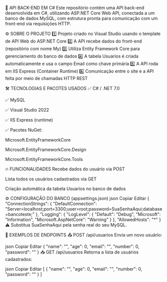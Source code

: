 🚀 API BACK-END EM C#
Este repositório contém uma API back-end desenvolvida em C#, utilizando ASP.NET Core Web API, conectada a um banco de dados MySQL, com estrutura pronta para comunicação com um front-end via requisições HTTP.

⚙️ SOBRE O PROJETO
1️⃣ Projeto criado no Visual Studio usando o template de API Web do ASP.NET Core
2️⃣ A API recebe dados do front-end (repositório com nome My)
3️⃣ Utiliza Entity Framework Core para gerenciamento do banco de dados
4️⃣ A tabela Usuarios é criada automaticamente e usa o campo Email como chave primária
5️⃣ A API roda em IIS Express (Container Runtime)
6️⃣ Comunicação entre o site e a API feita por meio de chamadas HTTP REST

🛠️ TECNOLOGIAS E PACOTES USADOS
✅ C# / .NET 7.0

✅ MySQL

✅ Visual Studio 2022

✅ IIS Express (runtime)

✅ Pacotes NuGet:

Microsoft.EntityFrameworkCore

Microsoft.EntityFrameworkCore.Design

Microsoft.EntityFrameworkCore.Tools

🔥 FUNCIONALIDADES
Recebe dados do usuário via POST

Lista todos os usuários cadastrados via GET

Criação automática da tabela Usuarios no banco de dados

⚙️ CONFIGURAÇÃO DO BANCO (appsettings.json)
json
Copiar
Editar
{
  "ConnectionStrings": {
    "DefaultConnection": "Server=localhost;port=3300;user=root;password=SuaSenhaAqui;database=bancoteste;"
  },
  "Logging": {
    "LogLevel": {
      "Default": "Debug",
      "Microsoft": "Information",
      "Microsoft.AspNetCore": "Warning"
    }
  },
  "AllowedHosts": "*"
}
⚠️ Substitua SuaSenhaAqui pela senha real do seu MySQL.

🔗 EXEMPLOS DE ENDPOINTS
📤 POST /api/usuarios
Envia um novo usuário:

json
Copiar
Editar
{
  "name": "",
  "age": 0,
  "email": "",
  "number": 0,
  "password": ""
}
📥 GET /api/usuarios
Retorna a lista de usuários cadastrados:

json
Copiar
Editar
[
  {
    "name": "",
    "age": 0,
    "email": "",
    "number": 0,
    "password": ""
  }
]
